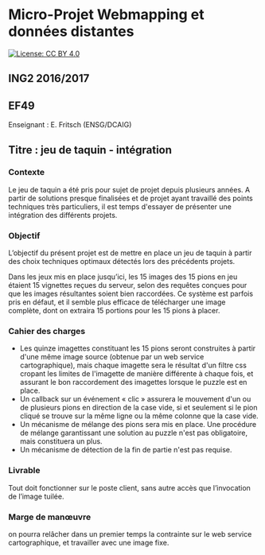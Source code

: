 

# Micro-Projet Webmapping et données distantes 

[![License: CC BY 4.0](https://img.shields.io/badge/License-CC%20BY%204.0-lightgrey.svg)](https://creativecommons.org/licenses/by/4.0/)

## ING2 2016/2017

## EF49
Enseignant : E. Fritsch (ENSG/DCAIG)

## Titre : jeu de taquin - intégration


### Contexte
Le jeu de taquin a été pris pour sujet de projet depuis plusieurs années. A partir de solutions presque finalisées et de projet ayant travaillé des points techniques très particuliers, il est temps d'essayer de présenter une intégration des différents projets.


### Objectif
L’objectif du présent projet est de mettre en place un jeu de taquin à partir des choix techniques optimaux détectés lors des précédents projets.  

Dans les jeux mis en place jusqu’ici, les 15 images des 15 pions en jeu étaient 15 vignettes reçues du serveur, selon des requêtes conçues pour que les images résultantes soient bien raccordées. Ce système est parfois pris en défaut, et il semble plus efficace de télécharger une image complète, dont on extraira 15 portions pour les 15 pions à placer.


### Cahier des charges
+ Les quinze imagettes constituant les 15 pions seront construites à partir d'une même image source (obtenue par un web service cartographique), mais chaque imagette sera le résultat d'un filtre css cropant les limites de l'imagette de manière différente à chaque fois, et assurant le bon raccordement des imagettes lorsque le puzzle est en place.
+ Un callback sur un événement « clic » assurera le mouvement d'un ou de plusieurs pions en direction de la case vide, si et seulement si le pion cliqué se trouve sur la même ligne ou la même colonne que la case vide.
+ Un mécanisme de mélange des pions sera mis en place. Une procédure de mélange garantissant une solution au puzzle n'est pas obligatoire, mais constituera un plus.
+ Un mécanisme de détection de la fin de partie n'est pas requise.

### Livrable
Tout doit fonctionner sur le poste client, sans autre accès que l’invocation de l’image tuilée.

### Marge de manœuvre 
 on pourra relâcher dans un premier temps la contrainte sur le web service cartographique, et travailler avec une image fixe.

